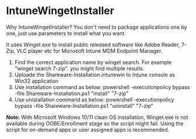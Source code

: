 # IntuneWingetInstaller

Why IntuneWingetInstaller? You don't need to package applications one by one, just use parameters to install what you want.

It uses Winget.exe to install public released software like Adobe Reader, 7-Zip, VLC player etc for Microsoft Intune MDM Endpoint Manager.

 1. Find the correct application name by winget search. For example "winget search 7-zip". you might find multiple results.
 2. Uploade the Shareware-Installation.intunewin to Intune console as Win32 application
 3. Use installation command as below:
powershell -executionpolicy bypass -file Shareware-Installation.ps1 "install" "7-zip"
 4. Use unistallation command as below:
powershell -executionpolicy bypass -file Shareware-Installation.ps1 "uninstall" "7-zip"

**Note:** With Microsoft Windows 10/11 clean OS installation, Winget.exe is not available during OOBE/Enrollment stage so the script might fail. Using the script for on-demand apps or user assigned apps is recommended.
